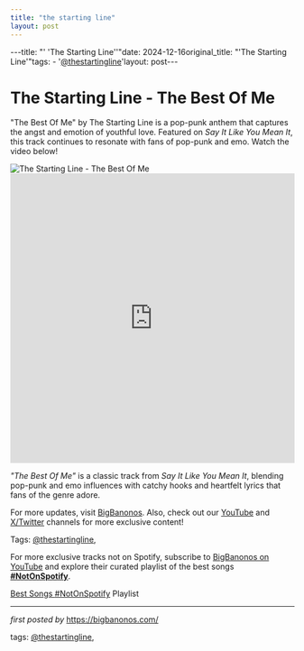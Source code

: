 ```yaml
---
title: "the starting line"
layout: post
---
```

---title: "' 'The Starting Line''"date: 2024-12-16original_title: "'The Starting Line'"tags:  - '[@thestartingline](/tags/thestartingline/)'layout: post---<!-- Title of the Post --><h1 >The Starting Line - The Best Of Me</h1> <!-- Introductory Text --><p >"The Best Of Me" by The Starting Line is a pop-punk anthem that captures the angst and emotion of youthful love. Featured on *Say It Like You Mean It*, this track continues to resonate with fans of pop-punk and emo. Watch the video below!</p> <!-- Featured Image --><div > <img src="https://images.genius.com/0e194f7d9e172ce73ad0bc355de1c6aa.593x590x1.jpg" alt="The Starting Line - The Best Of Me" /></div> <!-- YouTube Video Embed --><div > <iframe width="100%" height="514" src="https://www.youtube.com/embed/cvYVmxHzQmw" title="The Starting Line - 'Best Of Me'" frameborder="0" allow="accelerometer; autoplay; clipboard-write; encrypted-media; gyroscope; picture-in-picture; web-share" referrerpolicy="strict-origin-when-cross-origin" allowfullscreen></iframe></div> <!-- Song Information --><div > <p><em>"The Best Of Me"</em> is a classic track from *Say It Like You Mean It*, blending pop-punk and emo influences with catchy hooks and heartfelt lyrics that fans of the genre adore.</p></div> <!-- Footer Links --><div > <p>For more updates, visit <a href="https://bigbanonos.com/" target="_blank">BigBanonos</a>. Also, check out our <a href="https://www.youtube.com/[@BigBanonos](/tags/BigBanonos/)" target="_blank">YouTube</a> and <a href="https://x.com/bigbanonos" target="_blank">X/Twitter</a> channels for more exclusive content!</p></div> <!-- Tags --><p >Tags: [@thestartingline](/tags/thestartingline/),</p><!--Subscribe and Playlist Links--><div>    <p>For more exclusive tracks not on Spotify, subscribe to <a href="https://www.youtube.com/[@BigBanonos](/tags/BigBanonos/)" target="_blank">BigBanonos on YouTube</a> and explore their curated playlist of the best songs <strong>[#NotOnSpotify](/tags/NotOnSpotify/)</strong>.</p>    <p><a href="https://www.youtube.com/playlist?list=PLtuNtuTatqI0kFahUCbtbfenC_ET5O_tr" target="_blank">Best Songs [#NotOnSpotify](/tags/NotOnSpotify/) Playlist<br /></a></p></div><hr /><p><em>first posted by</em> <a href="https://bigbanonos.com/" rel="noopener" target="_new">https://bigbanonos.com/</a></p><p>tags: [@thestartingline](/tags/thestartingline/),</p>